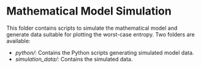 # Mathematical Model Simulation

This folder contains scripts to simulate the mathematical model and generate data suitable for plotting the worst-case entropy.
Two folders are available:
- *python/*: Contains the Python scripts generating simulated model data.
- *simulation_data/*: Contains the simulated data.